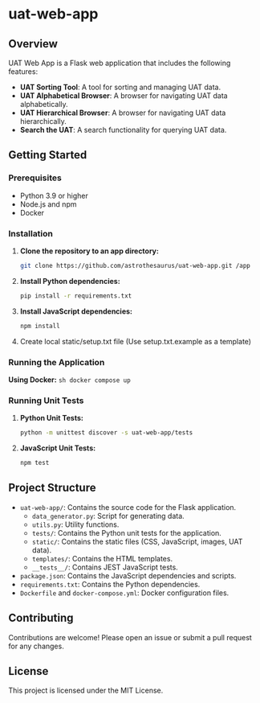 # uat-web-app

## Overview
UAT Web App is a Flask web application that includes the following features:
- **UAT Sorting Tool**: A tool for sorting and managing UAT data.
- **UAT Alphabetical Browser**: A browser for navigating UAT data alphabetically.
- **UAT Hierarchical Browser**: A browser for navigating UAT data hierarchically.
- **Search the UAT**: A search functionality for querying UAT data.

## Getting Started

### Prerequisites
- Python 3.9 or higher
- Node.js and npm
- Docker

### Installation

1. **Clone the repository to an app directory:**
    ```sh
    git clone https://github.com/astrothesaurus/uat-web-app.git /app
    ```

2. **Install Python dependencies:**
    ```sh
    pip install -r requirements.txt
    ```

3. **Install JavaScript dependencies:**
    ```sh
    npm install
    ```
4. Create local static/setup.txt file (Use setup.txt.example as a template)

### Running the Application

**Using Docker:**
    ```sh
    docker compose up
    ```

### Running Unit Tests

1. **Python Unit Tests:**
    ```sh
    python -m unittest discover -s uat-web-app/tests
    ```

2. **JavaScript Unit Tests:**
    ```sh
    npm test
    ```

## Project Structure
- `uat-web-app/`: Contains the source code for the Flask application.
  - `data_generator.py`: Script for generating data.
  - `utils.py`: Utility functions.
  - `tests/`: Contains the Python unit tests for the application.
  - `static/`: Contains the static files (CSS, JavaScript, images, UAT data).
  - `templates/`: Contains the HTML templates.
  - `__tests__/`: Contains JEST JavaScript tests.
- `package.json`: Contains the JavaScript dependencies and scripts.
- `requirements.txt`: Contains the Python dependencies.
- `Dockerfile` and `docker-compose.yml`: Docker configuration files.

## Contributing
Contributions are welcome! Please open an issue or submit a pull request for any changes.

## License
This project is licensed under the MIT License.